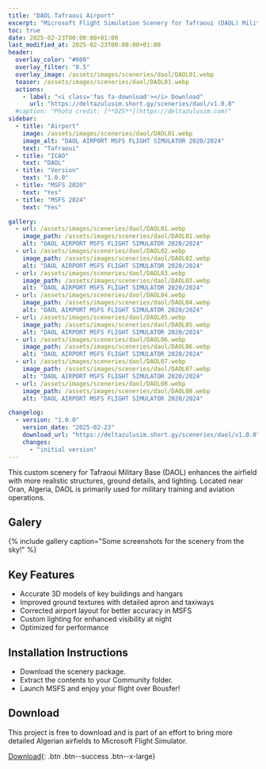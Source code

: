 ```yaml
---
title: "DAOL Tafraoui Airport"
excerpt: "Microsoft Flight Simulation Scenery for Tafraoui (DAOL) Military Airport for MSFS2020 & MSFS2024"
toc: true
date: 2025-02-23T00:00:00+01:00
last_modified_at: 2025-02-23T00:00:00+01:00
header:
  overlay_color: "#000"
  overlay_filter: "0.5"
  overlay_image: /assets/images/sceneries/daol/DAOL01.webp
  teaser: /assets/images/sceneries/daol/DAOL01.webp
  actions:
    - label: "<i class='fas fa-download'></i> Download"
      url: "https://deltazulusim.short.gy/sceneries/daol/v1.0.0"
  #caption: "Photo credit: [**DZS**](https://deltazulusim.com)"
sidebar:
  - title: "Airport"
    image: /assets/images/sceneries/daol/DAOL01.webp
    image_alt: "DAOL AIRPORT MSFS FLIGHT SIMULATOR 2020/2024"
    text: "Tafraoui"
  - title: "ICAO"
    text: "DAOL"
  - title: "Version"
    text: "1.0.0"
  - title: "MSFS 2020"
    text: "Yes"
  - title: "MSFS 2024"
    text: "Yes"

gallery:
  - url: /assets/images/sceneries/daol/DAOL01.webp
    image_path: /assets/images/sceneries/daol/DAOL01.webp
    alt: "DAOL AIRPORT MSFS FLIGHT SIMULATOR 2020/2024"
  - url: /assets/images/sceneries/daol/DAOL02.webp
    image_path: /assets/images/sceneries/daol/DAOL02.webp
    alt: "DAOL AIRPORT MSFS FLIGHT SIMULATOR 2020/2024"
  - url: /assets/images/sceneries/daol/DAOL03.webp
    image_path: /assets/images/sceneries/daol/DAOL03.webp
    alt: "DAOL AIRPORT MSFS FLIGHT SIMULATOR 2020/2024"
  - url: /assets/images/sceneries/daol/DAOL04.webp
    image_path: /assets/images/sceneries/daol/DAOL04.webp
    alt: "DAOL AIRPORT MSFS FLIGHT SIMULATOR 2020/2024"
  - url: /assets/images/sceneries/daol/DAOL05.webp
    image_path: /assets/images/sceneries/daol/DAOL05.webp
    alt: "DAOL AIRPORT MSFS FLIGHT SIMULATOR 2020/2024"
  - url: /assets/images/sceneries/daol/DAOL06.webp
    image_path: /assets/images/sceneries/daol/DAOL06.webp
    alt: "DAOL AIRPORT MSFS FLIGHT SIMULATOR 2020/2024"
  - url: /assets/images/sceneries/daol/DAOL07.webp
    image_path: /assets/images/sceneries/daol/DAOL07.webp
    alt: "DAOL AIRPORT MSFS FLIGHT SIMULATOR 2020/2024"
  - url: /assets/images/sceneries/daol/DAOL08.webp
    image_path: /assets/images/sceneries/daol/DAOL08.webp
    alt: "DAOL AIRPORT MSFS FLIGHT SIMULATOR 2020/2024"

changelog:
  - version: "1.0.0"
    version_date: "2025-02-23"
    download_url: "https://deltazulusim.short.gy/sceneries/daol/v1.0.0"
    changes:
      - "initial version"
---
```


This custom scenery for Tafraoui Military Base (DAOL) enhances the airfield with more realistic structures, ground details, and lighting. Located near Oran, Algeria, DAOL is primarily used for military training and aviation operations.

## Galery 
{% include gallery caption="Some screenshots for the scenery from the sky!" %}

## Key Features

- Accurate 3D models of key buildings and hangars
- Improved ground textures with detailed apron and taxiways
- Corrected airport layout for better accuracy in MSFS
- Custom lighting for enhanced visibility at night
- Optimized for performance

## Installation Instructions
- Download the scenery package.
- Extract the contents to your Community folder.
- Launch MSFS and enjoy your flight over Bousfer!

## Download

This project is free to download and is part of an effort to bring more detailed Algerian airfields to Microsoft Flight Simulator.

[<i class='fas fa-download'></i> Download](https://deltazulusim.short.gy/sceneries/daol/v1.0.0){: .btn .btn--success .btn--x-large}

